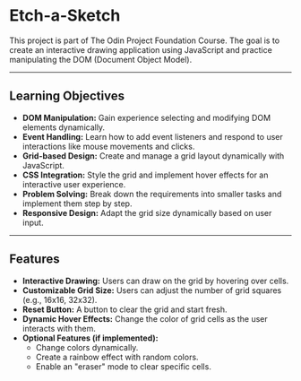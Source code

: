 # Etch-a-Sketch

This project is part of The Odin Project Foundation Course. The goal is to create an interactive drawing application using JavaScript and practice manipulating the DOM (Document Object Model).

---

## Learning Objectives

- **DOM Manipulation:** Gain experience selecting and modifying DOM elements dynamically.
- **Event Handling:** Learn how to add event listeners and respond to user interactions like mouse movements and clicks.
- **Grid-based Design:** Create and manage a grid layout dynamically with JavaScript.
- **CSS Integration:** Style the grid and implement hover effects for an interactive user experience.
- **Problem Solving:** Break down the requirements into smaller tasks and implement them step by step.
- **Responsive Design:** Adapt the grid size dynamically based on user input.

---

## Features

- **Interactive Drawing:** Users can draw on the grid by hovering over cells.
- **Customizable Grid Size:** Users can adjust the number of grid squares (e.g., 16x16, 32x32).
- **Reset Button:** A button to clear the grid and start fresh.
- **Dynamic Hover Effects:** Change the color of grid cells as the user interacts with them.
- **Optional Features (if implemented):**
  - Change colors dynamically.
  - Create a rainbow effect with random colors.
  - Enable an "eraser" mode to clear specific cells.

